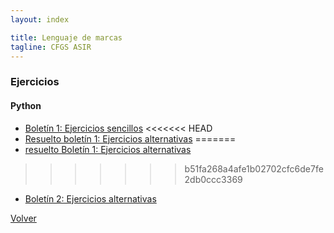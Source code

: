```yaml
---
layout: index

title: Lenguaje de marcas
tagline: CFGS ASIR
---
```


### Ejercicios

#### Python

* [Boletín 1: Ejercicios sencillos](bol1)
<<<<<<< HEAD
* [Resuelto boletín 1: Ejercicios alternativas](resuelto1)
=======
* [resuelto Boletín 1: Ejercicios alternativas](resuelto1)
>>>>>>> b51fa268a4afe1b02702cfc6de7fe2db0ccc3369
* [Boletín 2: Ejercicios alternativas](bol2)

[Volver](http://josedom24.github.io)

